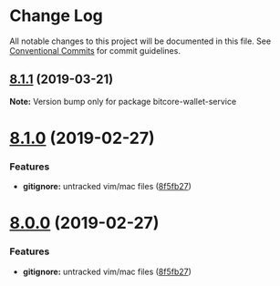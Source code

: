 # Change Log

All notable changes to this project will be documented in this file.
See [Conventional Commits](https://conventionalcommits.org) for commit guidelines.

## [8.1.1](https://github.com/bitpay/bitcore-wallet-service/compare/v8.1.0...v8.1.1) (2019-03-21)

**Note:** Version bump only for package bitcore-wallet-service





# [8.1.0](https://github.com/bitpay/bitcore-wallet-service/compare/v5.0.0-beta.44...v8.1.0) (2019-02-27)


### Features

* **gitignore:** untracked vim/mac files ([8f5fb27](https://github.com/bitpay/bitcore-wallet-service/commit/8f5fb27))





# [8.0.0](https://github.com/bitpay/bitcore-wallet-service/compare/v5.0.0-beta.44...v8.0.0) (2019-02-27)


### Features

* **gitignore:** untracked vim/mac files ([8f5fb27](https://github.com/bitpay/bitcore-wallet-service/commit/8f5fb27))
